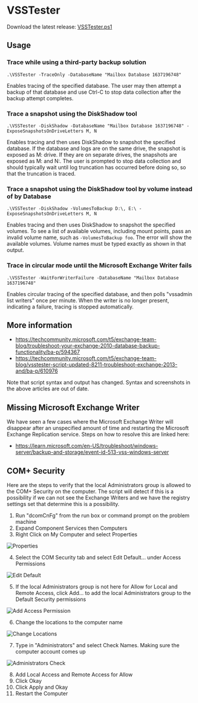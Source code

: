 # VSSTester

Download the latest release: [VSSTester.ps1](https://github.com/microsoft/CSS-Exchange/releases/latest/download/VSSTester.ps1)

## Usage

### Trace while using a third-party backup solution

`.\VSSTester -TraceOnly -DatabaseName "Mailbox Database 1637196748"`

Enables tracing of the specified database. The user may then attempt a backup of that database
and use Ctrl-C to stop data collection after the backup attempt completes.

### Trace a snapshot using the DiskShadow tool

`.\VSSTester -DiskShadow -DatabaseName "Mailbox Database 1637196748" -ExposeSnapshotsOnDriveLetters M, N`

Enables tracing and then uses DiskShadow to snapshot the specified database. If the database and logs
are on the same drive, the snapshot is exposed as M: drive. If they are on separate drives, the snapshots are
exposed as M: and N:. The user is prompted to stop data collection and should typically wait until
log truncation has occurred before doing so, so that the truncation is traced.

### Trace a snapshot using the DiskShadow tool by volume instead of by Database

`.\VSSTester -DiskShadow -VolumesToBackup D:\, E:\ -ExposeSnapshotsOnDriveLetters M, N`

Enables tracing and then uses DiskShadow to snapshot the specified volumes. To see a list of available
volumes, including mount points, pass an invalid volume name, such as `-VolumesToBackup foo`. The error
will show the available volumes. Volume names must be typed exactly as shown in that output.

### Trace in circular mode until the Microsoft Exchange Writer fails

`.\VSSTester -WaitForWriterFailure -DatabaseName "Mailbox Database 1637196748"`

Enables circular tracing of the specified database, and then polls "vssadmin list writers" once
per minute. When the writer is no longer present, indicating a failure, tracing is stopped
automatically.

## More information
* https://techcommunity.microsoft.com/t5/exchange-team-blog/troubleshoot-your-exchange-2010-database-backup-functionality/ba-p/594367
* https://techcommunity.microsoft.com/t5/exchange-team-blog/vsstester-script-updated-8211-troubleshoot-exchange-2013-and/ba-p/610976

Note that script syntax and output has changed. Syntax and screenshots in the above articles are out of date.

## Missing Microsoft Exchange Writer
We have seen a few cases where the Microsoft Exchange Writer will disappear after an unspecified amount of time and restarting the Microsoft Exchange Replication service. Steps on how to resolve this are linked here:

* https://learn.microsoft.com/en-US/troubleshoot/windows-server/backup-and-storage/event-id-513-vss-windows-server

## COM+ Security

Here are the steps to verify that the local Administrators group is allowed to the COM+ Security on the computer. The script will detect if this is a possibility if we can not see the Exchange Writers and we have the registry settings set that determine this is a possibility.

1. Run "dcomCnFg" from the run box or command prompt on the problem machine
2. Expand Component Services then Computers
3. Right Click on My Computer and select Properties

![Properties](ComputerProperties.png)

4. Select the COM Security tab and select Edit Default... under Access Permissions

![Edit Default](EditDefault.png)

5. If the local Administrators group is not here for Allow for Local and Remote Access, click Add... to add the local Administrators group to the Default Security permissions

![Add Access Permission](AddAccessPermission.png)

6. Change the locations to the computer name

![Change Locations](ChangeLocation.png)

7. Type in "Administrators" and select Check Names. Making sure the computer account comes up

![Administrators Check](AdministratorsCheck.png)

8. Add Local Access and Remote Access for Allow
9. Click Okay
10. Click Apply and Okay
11. Restart the Computer

